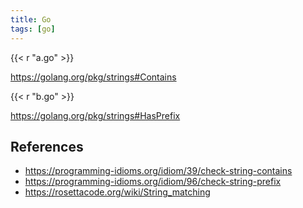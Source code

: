 ```yaml
---
title: Go
tags: [go]
---
```


{{< r "a.go" >}}

<https://golang.org/pkg/strings#Contains>

{{< r "b.go" >}}

<https://golang.org/pkg/strings#HasPrefix>

## References

- <https://programming-idioms.org/idiom/39/check-string-contains>
- <https://programming-idioms.org/idiom/96/check-string-prefix>
- <https://rosettacode.org/wiki/String_matching>
